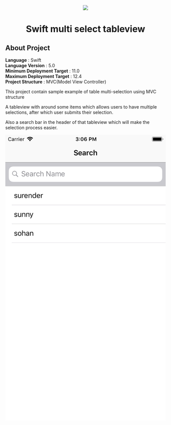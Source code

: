 <p align="center"><img src="https://www.netsetsoftware.com/images2/logonetset.png"></p>
<h1 align="center">Swift multi select tableview</h1>

## About Project
<b>Language</b> : Swift<br>
<b>Language Version</b>  : 5.0<br>
<b>Minimum Deployment Target</b> : 11.0<br>
<b>Maximum Deployment Target</b> : 12.4<br>
<b>Project Structure</b> : MVC(Model View Controller)<br>

This project contain sample example of table multi-selection using MVC structure

A tableview with around some items which allows users to have multiple selections, after which user submits their selection.

Also a search bar in the header of that tableview which will make the selection process easier.


![alt text](https://raw.githubusercontent.com/Mprogrammer2020/iOS_Swift_Sample/master/Simulator%20Screen%20Shot%20-%20iPhone%208%20-%202019-08-21%20at%2015.06.11.png)
